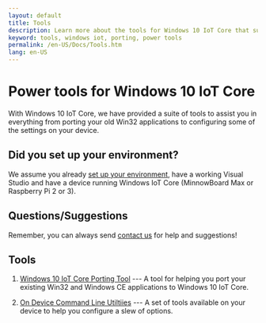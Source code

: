 ```yaml
---
layout: default
title: Tools
description: Learn more about the tools for Windows 10 IoT Core that support activities like porting code and command-line configuration. 
keyword: tools, windows iot, porting, power tools
permalink: /en-US/Docs/Tools.htm
lang: en-US
---
```


# Power tools for Windows 10 IoT Core

With Windows 10 IoT Core, we have provided a suite of tools to assist you in everything from porting your old Win32 applications to configuring some of the settings on your device.

## Did you set up your environment?

We assume you already [set up your environment]({{site.baseurl}}/{{page.lang}}/GetStarted), have a working Visual Studio and have a device running Windows IoT Core (MinnowBoard Max or Raspberry Pi 2 or 3).

## Questions/Suggestions

Remember, you can always send [contact us]({{site.baseurl}}/{{page.lang}}/Community.htm#contact) for help and suggestions!

## Tools

1. [Windows 10 IoT Core Porting Tool]({{site.baseurl}}/{{page.lang}}/Docs/IoTCorePortingTool.htm) --- A tool for helping you port your existing Win32 and Windows CE applications to Windows 10 IoT Core.

2. [On Device Command Line Utiltiies]({{site.baseurl}}/{{page.lang}}/Docs/CommandLineUtils) --- A set of tools available on your device to help you configure a slew of options.
